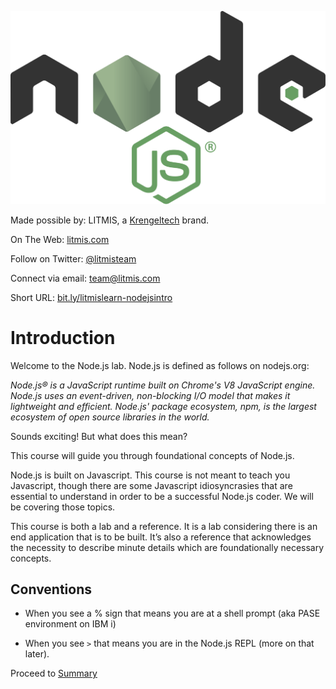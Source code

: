 ![](/assets/nodejs_transparent2.png)



Made possible by: LITMIS, a [Krengeltech](https://krengeltech.com) brand.

On The Web: [litmis.com](http://litmis.com/)

Follow on Twitter: [@litmisteam](https://twitter.com/litmisteam)

Connect via email: [team@litmis.com](mailto:team@litmis.com)

Short URL: [bit.ly/litmislearn-nodejsintro](http://bit.ly/litmislearn-nodejsintro)

# Introduction

Welcome to the Node.js lab.  Node.js is defined as follows on nodejs.org:

_Node.js® is a JavaScript runtime built on Chrome's V8 JavaScript engine. Node.js uses an event-driven, non-blocking I/O model that makes it lightweight and efficient. Node.js' package ecosystem, npm, is the largest ecosystem of open source libraries in the world._

Sounds exciting! But what does this mean?

This course will guide you through foundational concepts of Node.js.

Node.js is built on Javascript.  This course is not meant to teach you Javascript, though there are some Javascript idiosyncrasies that are essential to understand in order to be a successful Node.js coder.  We will be covering those topics.

This course is both a lab and a reference.  It is a lab considering there is an end application that is to be built.  It’s also a reference that acknowledges the necessity to describe minute details which are foundationally necessary concepts.

## Conventions

* When you see a % sign that means you are at a shell prompt \(aka PASE environment on IBM i\)

* When you see `>` that means you are in the Node.js REPL \(more on that later\).



Proceed to [Summary](/SUMMARY.md "Summary")



